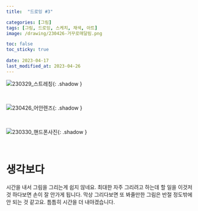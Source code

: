 ```yaml
---
title:  "드로잉 #3"

categories: [그림]
tags: [그림, 드로잉, 스케치, 채색, 아트]
image: /drawing/230426-거꾸로매달림.png

toc: false
toc_sticky: true
 
date: 2023-04-17
last_modified_at: 2023-04-26
---
```


![230329_스트레칭](/drawing/230329-스트레칭.png){: .shadow }

<br>

![230426_어안렌즈](/drawing/230426-어안렌즈.png){: .shadow }

<br>

![230330_핸드폰사진](/drawing/230330-핸드폰사진.png){: .shadow }

<br>

# **생각보다**

시간을 내서 그림을 그리는게 쉽지 않네요. 최대한 자주 그리려고 하는데 할 일을 이것저것 하다보면 손이 잘 안가게 됩니다. 막상 그리다보면 또 봐줄만한 그림은 반절 정도밖에 안 되는 것 같고요. 틈틈히 시간을 더 내야겠습니다.